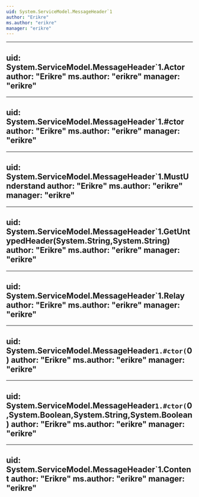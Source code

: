 ```yaml
---
uid: System.ServiceModel.MessageHeader`1
author: "Erikre"
ms.author: "erikre"
manager: "erikre"
---
```


---
uid: System.ServiceModel.MessageHeader`1.Actor
author: "Erikre"
ms.author: "erikre"
manager: "erikre"
---

---
uid: System.ServiceModel.MessageHeader`1.#ctor
author: "Erikre"
ms.author: "erikre"
manager: "erikre"
---

---
uid: System.ServiceModel.MessageHeader`1.MustUnderstand
author: "Erikre"
ms.author: "erikre"
manager: "erikre"
---

---
uid: System.ServiceModel.MessageHeader`1.GetUntypedHeader(System.String,System.String)
author: "Erikre"
ms.author: "erikre"
manager: "erikre"
---

---
uid: System.ServiceModel.MessageHeader`1.Relay
author: "Erikre"
ms.author: "erikre"
manager: "erikre"
---

---
uid: System.ServiceModel.MessageHeader`1.#ctor(`0)
author: "Erikre"
ms.author: "erikre"
manager: "erikre"
---

---
uid: System.ServiceModel.MessageHeader`1.#ctor(`0,System.Boolean,System.String,System.Boolean)
author: "Erikre"
ms.author: "erikre"
manager: "erikre"
---

---
uid: System.ServiceModel.MessageHeader`1.Content
author: "Erikre"
ms.author: "erikre"
manager: "erikre"
---
